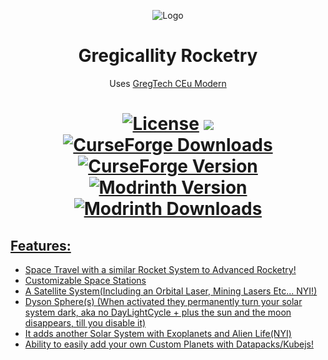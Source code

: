 <p align="center"><img src="https://cdn.discordapp.com/attachments/1098905706469539860/1213919118244188221/logo1.png?ex=65f73947&is=65e4c447&hm=e0024d1d5ae9595097cb70218e6eb923ff92980f3dd22bef0ea4fcc7d1d12603&" alt="Logo"></p>
<h1 align="center">Gregicallity Rocketry</h1>
<p align="center">Uses <a href="https://github.com/GregTechCEu/GregTech-Modern"> GregTech CEu Modern</a></i></b></p>
<h1 align="center">
    <a href="https://github.com/Argent-Matter/gcyr/blob/1.20.1/LICENSE"><img src="https://img.shields.io/github/license/Nomi-CEu/Nomi-CEu?style=for-the-badge&logo=github" alt="License"></a>
    <a href="https://discord.gg/bmsXZGHQUx"><img src="https://dcbadge.vercel.app/api/server/9eGYEDc7s9"/>
    <br>
    <a href="https://www.curseforge.com/minecraft/mc-mods/gcyr"><img alt="CurseForge Downloads" src="https://img.shields.io/curseforge/dt/922713?style=plastic">
    <a href="https://www.curseforge.com/minecraft/mc-mods/gcyr"><img alt="CurseForge Version" src="https://img.shields.io/curseforge/v/922713?style=plastic">
    <a href="https://modrinth.com/mod/gcyr"><img alt="Modrinth Version" src="https://img.shields.io/modrinth/v/4VJrCEMZ?style=plastic">
    <a href="https://modrinth.com/mod/gcyr"><img alt="Modrinth Downloads" src="https://img.shields.io/modrinth/dt/4VJrCEMZ?style=plastic">
</h1>

## Features:

 - Space Travel with a similar Rocket System to Advanced Rocketry!
 - Customizable Space Stations
 - A Satellite System(Including an Orbital Laser, Mining Lasers Etc... NYI!)
 - Dyson Sphere(s) (When activated they permanently turn your solar system dark, aka no DayLightCycle + plus the sun and the moon disappears, till you disable it)
 - It adds another Solar System with Exoplanets and Alien Life(NYI)
 - Ability to easily add your own Custom Planets with Datapacks/Kubejs!
